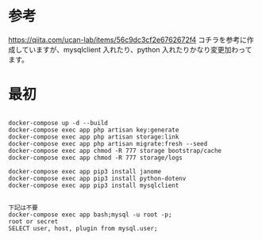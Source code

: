 # 参考

https://qiita.com/ucan-lab/items/56c9dc3cf2e6762672f4
コチラを参考に作成していますが、mysqlclient 入れたり、python 入れたりかなり変更加わってます。

# 最初

```

docker-compose up -d --build
docker-compose exec app php artisan key:generate
docker-compose exec app php artisan storage:link
docker-compose exec app php artisan migrate:fresh --seed
docker-compose exec app chmod -R 777 storage bootstrap/cache
docker-compose exec app chmod -R 777 storage/logs

docker-compose exec app pip3 install janome
docker-compose exec app pip3 install python-dotenv
docker-compose exec app pip3 install mysqlclient


下記は不要
docker-compose exec app bash;mysql -u root -p;
root or secret
SELECT user, host, plugin from mysql.user;

```
